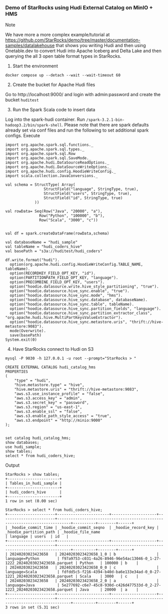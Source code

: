 ### Demo of StarRocks using Hudi External Catalog on MinIO + HMS

> [!NOTE]  
>  We have more a more complex example/tutorial at https://github.com/StarRocks/demo/tree/master/documentation-samples/datalakehouse that shows you writing Hudi and then using Onetable.dev to convert Hudi into Apache Iceberg and Delta Lake and then querying the all 3 open table format types in StarRocks. 

1. Start the environment

`docker compose up --detach --wait --wait-timeout 60`

2. Create the bucket for Apache Hudi files

Go to http://localhost:9000/ and login with admin:password and create the bucket `huditest`

3. Run the Spark Scala code to insert data

Log into the spark-hudi container.   Run `/spark-3.2.1-bin-hadoop3.2/bin/spark-shell`.  Please note that there are spark defaults already set via conf files and run the following to set additional spark configs. Execute

```
import org.apache.spark.sql.functions._
import org.apache.spark.sql.types._
import org.apache.spark.sql.Row
import org.apache.spark.sql.SaveMode._
import org.apache.hudi.DataSourceReadOptions._
import org.apache.hudi.DataSourceWriteOptions._
import org.apache.hudi.config.HoodieWriteConfig._
import scala.collection.JavaConversions._

val schema = StructType( Array(
                 StructField("language", StringType, true),
                 StructField("users", StringType, true),
                 StructField("id", StringType, true)
             ))

val rowData= Seq(Row("Java", "20000", "a"),
               Row("Python", "100000", "b"),
               Row("Scala", "3000", "c"))


val df = spark.createDataFrame(rowData,schema)

val databaseName = "hudi_sample"
val tableName = "hudi_coders_hive"
val basePath = "s3a://huditest/hudi_coders"

df.write.format("hudi").
  option(org.apache.hudi.config.HoodieWriteConfig.TABLE_NAME, tableName).
  option(RECORDKEY_FIELD_OPT_KEY, "id").
  option(PARTITIONPATH_FIELD_OPT_KEY, "language").
  option(PRECOMBINE_FIELD_OPT_KEY, "users").
  option("hoodie.datasource.write.hive_style_partitioning", "true").
  option("hoodie.datasource.hive_sync.enable", "true").
  option("hoodie.datasource.hive_sync.mode", "hms").
  option("hoodie.datasource.hive_sync.database", databaseName).
  option("hoodie.datasource.hive_sync.table", tableName).
  option("hoodie.datasource.hive_sync.partition_fields", "language").
  option("hoodie.datasource.hive_sync.partition_extractor_class", "org.apache.hudi.hive.MultiPartKeysValueExtractor").
  option("hoodie.datasource.hive_sync.metastore.uris", "thrift://hive-metastore:9083").
  mode(Overwrite).
  save(basePath)
System.exit(0)
```

4. Have StarRocks connect to Hudi on S3

```
mysql -P 9030 -h 127.0.0.1 -u root --prompt="StarRocks > "
```
```
CREATE EXTERNAL CATALOG hudi_catalog_hms
PROPERTIES
(
    "type" = "hudi",
    "hive.metastore.type" = "hive",
    "hive.metastore.uris" = "thrift://hive-metastore:9083",
    "aws.s3.use_instance_profile" = "false",
    "aws.s3.access_key" = "admin",
    "aws.s3.secret_key" = "password",
    "aws.s3.region" = "us-east-1",
    "aws.s3.enable_ssl" = "false",
    "aws.s3.enable_path_style_access" = "true",
    "aws.s3.endpoint" = "http://minio:9000"
);


set catalog hudi_catalog_hms;
show databases;
use hudi_sample;
show tables;
select * from hudi_coders_hive;
```

Output
```
StarRocks > show tables;
+-----------------------+
| Tables_in_hudi_sample |
+-----------------------+
| hudi_coders_hive      |
+-----------------------+
1 row in set (0.00 sec)

StarRocks > select * from hudi_coders_hive;
+---------------------+-----------------------+--------------------+------------------------+----------------------------------------------------------------------------+----------+--------+------+
| _hoodie_commit_time | _hoodie_commit_seqno  | _hoodie_record_key | _hoodie_partition_path | _hoodie_file_name                                                          | language | users  | id   |
+---------------------+-----------------------+--------------------+------------------------+----------------------------------------------------------------------------+----------+--------+------+
| 20240203023423658   | 20240203023423658_1_0 | b                  | language=Python        | f97a9753-c031-4a26-8946-96e54ac13046-0_1-27-1222_20240203023423658.parquet | Python   | 100000 | b    |
| 20240203023423658   | 20240203023423658_0_0 | c                  | language=Scala         | fdfdd5c5-f216-4394-b40d-ba6e133e34ad-0_0-27-1221_20240203023423658.parquet | Scala    | 3000   | c    |
| 20240203023423658   | 20240203023423658_2_0 | a                  | language=Java          | 5e277692-c6e7-45c8-930d-c426d477533d-0_2-27-1223_20240203023423658.parquet | Java     | 20000  | a    |
+---------------------+-----------------------+--------------------+------------------------+----------------------------------------------------------------------------+----------+--------+------+
3 rows in set (5.31 sec)
```
